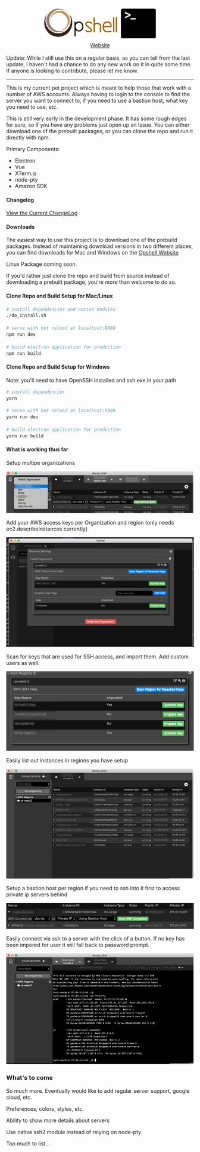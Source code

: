 <div align="center">
<br />
<img align="center" src="opshell.png" alt="Opshell">
<br />
<a href="http://opshell.ricktbaker.com">Website</a>
<br>
<br>
</div>
Update: While I still use this on a regular basis, as you can tell from the last update, I haven't had a chance to do any new work on it in quite some time.  If anyone is looking to contribute, please let me know.
<hr />
This is my current pet project which is meant to help those that work with a number of AWS accounts.   Always having to login to the console to find the server you want to connect to, if you need to use a bastion host, what key you need to use, etc.

This is still very early in the development phase.   It has some rough edges for sure, so if you have any problems just open up an Issue.   You can either download one of the prebuilt packages, or you can clone the repo and run it directly with npm.

Primary Components:

- Electron
- Vue
- XTerm.js
- node-pty
- Amazon SDK

#### Changelog

[View the Current ChangeLog](CHANGELOG.md)

#### Downloads

The easiest way to use this project is to download one of the prebuild packages. Instead of maintaining download versions in two different places, you can find downloads for Mac and Windows on the [Opshell Website](http://opshell.ricktbaker.com)

Linux Package coming soon.

If you'd rather just clone the repo and build from source instead of downloading a prebuilt package, you're more than welcome to do so.

#### Clone Repo and Build Setup for Mac/Linux
``` bash
# install dependencies and native modules
./do_install.sh

# serve with hot reload at localhost:9080
npm run dev

# build electron application for production
npm run build
```

#### Clone Repo and Build Setup for Windows

Note: you'll need to have OpenSSH installed and ssh.exe in your path

``` bash
# install dependencies
yarn

# serve with hot reload at localhost:9080
yarn run dev

# build electron application for production
yarn run build
```

#### What is working thus far

Setup multipe organizations

![Multiple Orgs](screenshots/multiple_orgs.png "")

Add your AWS access keys per Organization and region (only needs ec2.describeInstances currently)

![Access Keys](screenshots/access_keys.png "")

Scan for keys that are used for SSH access, and import them.   Add custom users as well.

![SSH Keys](screenshots/import_keys.png "")

Easily list out instances in regions you have setup

![Region List](screenshots/instanceList.png "")

Setup a bastion host per region if you need to ssh into it first to access private ip servers behind

![Bastion Host](screenshots/bastion_host.png "")

Easily connect via ssh to a server with the click of a button.  If no key has been impored for user it
will fall back to password prompt.

![SSH Connect](screenshots/ssh_connection.png "")

### What's to come

So much more.   Eventually would like to add regular server support, google cloud, etc.

Preferences, colors, styles, etc.

Ability to show more details about servers

Use native ssh2 module instead of relying on node-pty

Too much to list...
